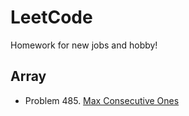 # LeetCode

Homework for new jobs and hobby!

## Array

- Problem 485. [Max Consecutive Ones](https://github.com/stoneyang/LeetCode/blob/main/max_consecutive_ones.py)
